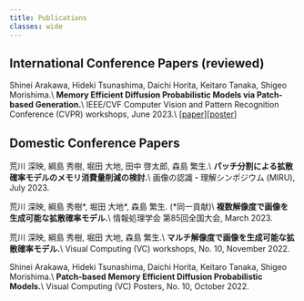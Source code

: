 ```yaml
---
title: Publications
classes: wide
---
```


## International Conference Papers (reviewed)
Shinei Arakawa, Hideki Tsunashima, Daichi Horita, Keitaro Tanaka, Shigeo Morishima.\\
**Memory Efficient Diffusion Probabilistic Models via Patch-based Generation.**\\
IEEE/CVF Computer Vision and Pattern Recognition Conference (CVPR) workshops, June 2023.\\
[[paper](https://arxiv.org/abs/2304.07087)][[poster](https://drive.google.com/file/d/1iXon42MOC-z3G-_gG2rDEncn3vP5qt8L/view?usp=sharing)]

## Domestic Conference Papers
荒川 深映, 綱島 秀樹, 堀田 大地, 田中 啓太郎, 森島 繁生.\\
**パッチ分割による拡散確率モデルのメモリ消費量削減の検討.**\\
画像の認識・理解シンポジウム (MIRU), July 2023.

荒川 深映, 綱島 秀樹\*, 堀田 大地\*, 森島 繁生. (\*同一貢献)\\
**複数解像度で画像を生成可能な拡散確率モデル.**\\
情報処理学会 第85回全国大会, March 2023.

荒川 深映, 綱島 秀樹, 堀田 大地, 森島 繁生.\\
**マルチ解像度で画像を生成可能な拡散確率モデル.**\\
Visual Computing (VC) workshops, No. 10, November 2022.

Shinei Arakawa, Hideki Tsunashima, Daichi Horita, Keitaro Tanaka, Shigeo Morishima.\\
**Patch-based Memory Efficient Diffusion Probabilistic Models.**\\
Visual Computing (VC) Posters, No. 10, October 2022.

